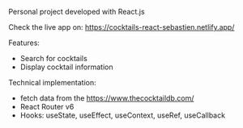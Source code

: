 Personal project developed with React.js

Check the live app on: https://cocktails-react-sebastien.netlify.app/

Features:
- Search for cocktails
- Display cocktail information

Technical implementation:
- fetch data from the https://www.thecocktaildb.com/
- React Router v6
- Hooks: useState, useEffect, useContext, useRef, useCallback



